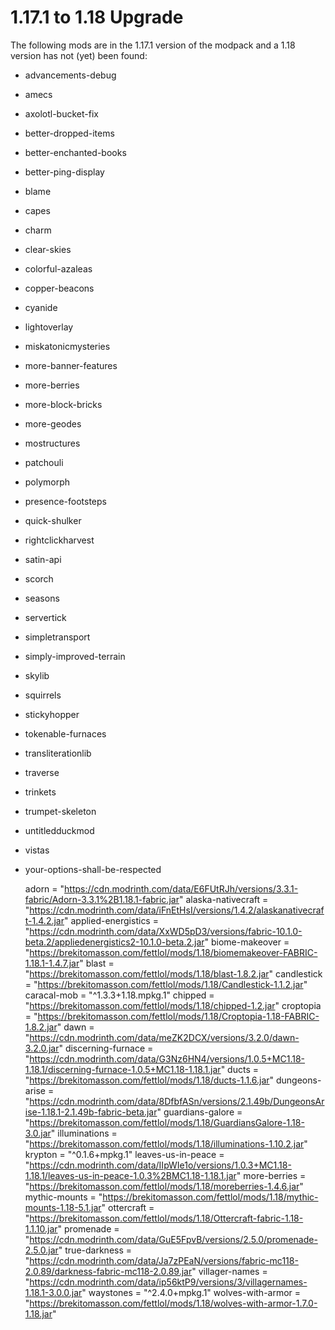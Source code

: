 # 1.17.1 to 1.18 Upgrade

The following mods are in the 1.17.1 version of the modpack and a 1.18 version has not (yet) been found:

- advancements-debug
- amecs
- axolotl-bucket-fix
- better-dropped-items
- better-enchanted-books
- better-ping-display
- blame
- capes
- charm
- clear-skies
- colorful-azaleas
- copper-beacons
- cyanide
- lightoverlay
- miskatonicmysteries
- more-banner-features
- more-berries
- more-block-bricks
- more-geodes
- mostructures
- patchouli
- polymorph
- presence-footsteps
- quick-shulker
- rightclickharvest
- satin-api
- scorch
- seasons
- servertick
- simpletransport
- simply-improved-terrain
- skylib
- squirrels
- stickyhopper
- tokenable-furnaces
- transliterationlib
- traverse
- trinkets
- trumpet-skeleton
- untitledduckmod
- vistas
- your-options-shall-be-respected


  adorn = "https://cdn.modrinth.com/data/E6FUtRJh/versions/3.3.1-fabric/Adorn-3.3.1%2B1.18.1-fabric.jar"
  alaska-nativecraft = "https://cdn.modrinth.com/data/iFnEtHsI/versions/1.4.2/alaskanativecraft-1.4.2.jar"
  applied-energistics = "https://cdn.modrinth.com/data/XxWD5pD3/versions/fabric-10.1.0-beta.2/appliedenergistics2-10.1.0-beta.2.jar"
  biome-makeover = "https://brekitomasson.com/fettlol/mods/1.18/biomemakeover-FABRIC-1.18.1-1.4.7.jar"
  blast = "https://brekitomasson.com/fettlol/mods/1.18/blast-1.8.2.jar"
  candlestick = "https://brekitomasson.com/fettlol/mods/1.18/Candlestick-1.1.2.jar"
  caracal-mob = "^1.3.3+1.18.mpkg.1"
  chipped = "https://brekitomasson.com/fettlol/mods/1.18/chipped-1.2.jar"
  croptopia = "https://brekitomasson.com/fettlol/mods/1.18/Croptopia-1.18-FABRIC-1.8.2.jar"
  dawn = "https://cdn.modrinth.com/data/meZK2DCX/versions/3.2.0/dawn-3.2.0.jar"
  discerning-furnace = "https://cdn.modrinth.com/data/G3Nz6HN4/versions/1.0.5+MC1.18-1.18.1/discerning-furnace-1.0.5+MC1.18-1.18.1.jar"
  ducts = "https://brekitomasson.com/fettlol/mods/1.18/ducts-1.1.6.jar"
  dungeons-arise = "https://cdn.modrinth.com/data/8DfbfASn/versions/2.1.49b/DungeonsArise-1.18.1-2.1.49b-fabric-beta.jar"
  guardians-galore = "https://brekitomasson.com/fettlol/mods/1.18/GuardiansGalore-1.18-3.0.jar"
  illuminations = "https://brekitomasson.com/fettlol/mods/1.18/illuminations-1.10.2.jar"
  krypton = "^0.1.6+mpkg.1"
  leaves-us-in-peace = "https://cdn.modrinth.com/data/IIpWIe1o/versions/1.0.3+MC1.18-1.18.1/leaves-us-in-peace-1.0.3%2BMC1.18-1.18.1.jar"
  more-berries = "https://brekitomasson.com/fettlol/mods/1.18/moreberries-1.4.6.jar"
  mythic-mounts = "https://brekitomasson.com/fettlol/mods/1.18/mythic-mounts-1.18-5.1.jar"
  ottercraft = "https://brekitomasson.com/fettlol/mods/1.18/Ottercraft-fabric-1.18-1.1.10.jar"
  promenade = "https://cdn.modrinth.com/data/GuE5FpvB/versions/2.5.0/promenade-2.5.0.jar"
  true-darkness = "https://cdn.modrinth.com/data/Ja7zPEaN/versions/fabric-mc118-2.0.89/darkness-fabric-mc118-2.0.89.jar"
  villager-names = "https://cdn.modrinth.com/data/ip56ktP9/versions/3/villagernames-1.18.1-3.0.0.jar"
  waystones = "^2.4.0+mpkg.1"
  wolves-with-armor = "https://brekitomasson.com/fettlol/mods/1.18/wolves-with-armor-1.7.0-1.18.jar"




